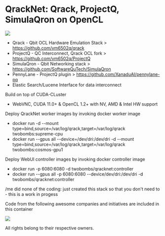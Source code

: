 # QrackNet: Qrack, ProjectQ, SimulaQron on OpenCL

![](https://img.shields.io/docker/automated/jrottenberg/ffmpeg.svg)

- Qrack - Qbit OCL Hardware Emulation Stack > https://github.com/vm6502q/qrack
- ProjectQ - QC Interconnect, Qrack OCL fork > https://github.com/vm6502q/ProjectQ
- SimulaQron - Qbit Networking stack > https://github.com/SoftwareQuTech/SimulaQron
- PennyLane - ProjectQ plugin > https://github.com/XanaduAI/pennylane-pq
- Elastic Search/Lucene Interface for data interconnect

Build on top of CUDA-CLuster
- WebVNC, CUDA 11.0+ & OpenCL 1.2+ with NV, AMD & Intel HW support

Deploy QrackNet worker images by invoking docker worker image
- docker run -d --mount type=bind,source=/var/log/qrack,target=/var/log/qrack twobombs:supreme-cpu
- docker run --gpus all --device=/dev/dri:/dev/dri -d --mount type=bind,source=/var/log/qrack,target=/var/log/qrack twobombs:cosmos-gpu1

Deploy WebUI controller images by invoking docker controller image
- docker run -p 6080:6080 -d twobombs/qracknet:controller
- docker run --gpus all -p 6080:6080 --device/dev/dri:/dev/dri -d twobombs/qracknet:controller

/me did none of the coding: just created this stack so that you don't need to - this is a work in progess

Code from the following awesome companies and initiatives are included in this container

![](https://user-images.githubusercontent.com/12692227/57654809-61c07f00-75d5-11e9-9005-38d60d8d4db4.png)

All rights belong to their respective owners.
